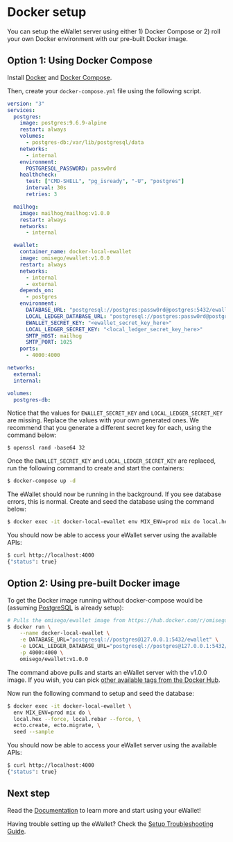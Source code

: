 # Docker setup

You can setup the eWallet server using either 1) Docker Compose or 2) roll your own Docker environment with our pre-built Docker image.

## Option 1: Using Docker Compose

Install [Docker](https://www.docker.com/get-docker) and [Docker Compose](https://docs.docker.com/compose/install/).

Then, create your `docker-compose.yml` file using the following script.

```yaml
version: "3"
services:
  postgres:
    image: postgres:9.6.9-alpine
    restart: always
    volumes:
      - postgres-db:/var/lib/postgresql/data
    networks:
      - internal
    environment:
      POSTGRESQL_PASSWORD: passw0rd
    healthcheck:
      test: ["CMD-SHELL", "pg_isready", "-U", "postgres"]
      interval: 30s
      retries: 3

  mailhog:
    image: mailhog/mailhog:v1.0.0
    restart: always
    networks:
      - internal

  ewallet:
    container_name: docker-local-ewallet
    image: omisego/ewallet:v1.0.0
    restart: always
    networks:
      - internal
      - external
    depends_on:
      - postgres
    environment:
      DATABASE_URL: "postgresql://postgres:passw0rd@postgres:5432/ewallet"
      LOCAL_LEDGER_DATABASE_URL: "postgresql://postgres:passw0rd@postgres:5432/local_ledger"
      EWALLET_SECRET_KEY: "<ewallet_secret_key_here>"
      LOCAL_LEDGER_SECRET_KEY: "<local_ledger_secret_key_here>"
      SMTP_HOST: mailhog
      SMTP_PORT: 1025
    ports:
      - 4000:4000

networks:
  external:
  internal:

volumes:
  postgres-db:
```

Notice that the values for `EWALLET_SECRET_KEY` and `LOCAL_LEDGER_SECRET_KEY` are missing. Replace the values with your own generated ones. We recommend that you generate a different secret key for each, using the command below:

```
$ openssl rand -base64 32
```

Once the `EWALLET_SECRET_KEY` and `LOCAL_LEDGER_SECRET_KEY` are replaced, run the following command to create and start the containers:

```bash
$ docker-compose up -d
```

The eWallet should now be running in the background. If you see database errors, this is normal. Create and seed the database using the command below:

```bash
$ docker exec -it docker-local-ewallet env MIX_ENV=prod mix do local.hex --force, local.rebar --force, ecto.create, ecto.migrate, seed --sample
```

You should now be able to access your eWallet server using the available APIs:

```bash
$ curl http://localhost:4000
{"status": true}
```

## Option 2: Using pre-built Docker image

To get the Docker image running without docker-compose would be (assuming [PostgreSQL](https://hub.docker.com/_/postgres/) is already setup):

```bash
# Pulls the omisego/ewallet image from https://hub.docker.com/r/omisego/ewallet/
$ docker run \
    --name docker-local-ewallet \
    -e DATABASE_URL="postgresql://postgres@127.0.0.1:5432/ewallet" \
    -e LOCAL_LEDGER_DATABASE_URL="postgresql://postgres@127.0.0.1:5432/local_ledger" \
    -p 4000:4000 \
    omisego/ewallet:v1.0.0
```

The command above pulls and starts an eWallet server with the v1.0.0 image. If you wish, you can pick [other available tags from the Docker Hub](https://hub.docker.com/r/omisego/ewallet/tags/).

Now run the following command to setup and seed the database:

```bash
$ docker exec -it docker-local-ewallet \
  env MIX_ENV=prod mix do \
  local.hex --force, local.rebar --force, \
  ecto.create, ecto.migrate, \
  seed --sample
```

You should now be able to access your eWallet server using the available APIs:

```bash
$ curl http://localhost:4000
{"status": true}
```

## Next step

Read the [Documentation](/README.md/#documentation) to learn more and start using your eWallet!

Having trouble setting up the eWallet? Check the [Setup Troubleshooting Guide](troubleshooting.md).
